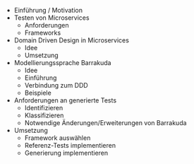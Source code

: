 - Einführung / Motivation
- Testen von Microservices
    + Anforderungen
    + Frameworks
- Domain Driven Design in Microservices
    + Idee
    + Umsetzung
- Modellierungssprache Barrakuda
    + Idee
    + Einführung
    + Verbindung zum DDD
    + Beispiele
- Anforderungen an generierte Tests
    + Identifizieren
    + Klassifizieren
    + Notwendige Änderungen/Erweiterungen von Barrakuda
- Umsetzung
    + Framework auswählen
    + Referenz-Tests implementieren
    + Generierung implementieren
